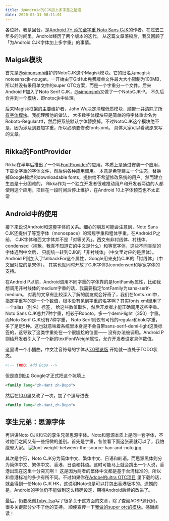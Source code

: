 ```yaml
---
title: 为Android的CJK加上多字重之拾遗
date: 2020-05-31 00:11:01
---
```


各位好，我是回音。是[Android 7+ 添加全字重 Noto Sans CJK](https://zhuanlan.zhihu.com/p/25027320)的作者。在过去三年多的时间里，Android经历了两个版本的迭代。
从这篇文章落稿后，我又回顾了「为Android CJK字体加上多字重」的事情。

## Maigsk模块
首先是[@simonsmh](https://github.com/simonsmh)维护的NotoCJK这个Magisk模块。它的旧名为magisk-notosanscjk-nougat，一开始由于GitHub免费版单文件最大大小限制为100MB，
所以并没有采用单文件的super OTC方案，而是一个字重分一个文件。后来Android P加入了Noto Serif CJK，[@simonsmh](https://github.com/simonsmh)又做了一个NotoCJK-P。
不久后合并到一个模块，即notocjk中处理。

后来Magisk框架的主要维护者，John Wu决定清理低质模块，[顺带一并清除了所有字体模块](https://twitter.com/topjohnwu/status/1229896206584664065)。我能理解他的做法，
大多数字体模块只是简单的将字体重命名为Roboto-Regular.ttf，然后把系统默认字体替换掉。不过NotoCJK这个模块绝不是，因为涉及到要加字重，所以必须要修改fonts.xml。
具体大家可以看我原来写的文章。

## Rikka的FontProvider
Rikka在半年后推出了一个叫[FontProvider](https://github.com/RikkaApps/FontProvider)的应用。本质上是通过安装一个应用，下载全字重的字体文件，然后供各种应用调用。
本意是希望建立一个生态，替换掉Google稀烂的downloadable fonts，提供给不希望修改系统的用户。然而建立生态是十分困难的，
Rikka作为一个独立开发者很难推动用户和开发者两边的人都使用这个应用，项目在一段时间后停止维护，在Android 10上字体预览也不太正常


## Android中的使用
接下来说说Android和这套字体的关系。细心的朋友可能会注意到，Noto Sans CJK还提供了等宽字体（monospace）的常规字重和粗体字重。在Android P之前，
CJK字体和西文字体并不是「对等关系」。西文有非衬线体、衬线体、condensed（抱歉，我真不知道它的中文是什么）和等宽字体，这些不同类型的字体遇到中文后，
只能统一转到CJK的「非衬线体」（中文里对应的是黑体）。Android P则加入了fallbackFor这个属性，Google用来支持CJK的「衬线体」（中文里对应的是宋体）。
其实也就同时开放了CJK字体对condensed和等宽字体的支持。

在Android P以前，Android调用不同字重的字体靠的是fontFamily属性，比如我想调用非衬线体的medium字重的话，我需要指定fontFamily为sans-serif-medium。
对我的文章有比较深入了解的朋友就会好奇了，我们在fonts.xml中，指定字重写的是一个个数值，根本没有见到字重的名字啊？其实fonts.xml里用了一个alias（别名）标签，
给这些数值取名，然后开发者才能正确调用这些字重。Noto Sans CJK总共7种字重，相较于Roboto，多一个demi-light（350）字重。而Noto Serif CJK也有7种字重，
Noto Serif则仅有可怜的regular和bold字重，多了足足5种。这也就意味着系统里本身是不会自带sans-serif-demi-light这类标签的，这导致了这类字重处在一个很尴尬的位置——
没有办法被调用。Android P则给开发者引入了一个新的textFontWeight属性，允许开发者设定具体数值。

这里讲一个小插曲，中文注音符号的字体从[7.0预览版](https://android.googlesource.com/platform/frameworks/base/+/refs/heads/nougat-dev/data/fonts/fonts.xml#340)
开始就一直处于TODO状态。
```xml
<!-- TODO: Add Bopo -->
```

但是直到[9.0](https://android.googlesource.com/platform/frameworks/base/+/refs/tags/android-9.0.0_r56/data/fonts/fonts.xml#527) Google才正式把这个坑填上
```xml
<family lang="zh-Hant zh-Bopo">
```

然后在[10.0](https://android.googlesource.com/platform/frameworks/base/+/refs/tags/android-10.0.0_r36/data/fonts/fonts.xml#552)里又改了一次，加了个逗号进去
```xml
<family lang="zh-Hant,zh-Bopo">
```

## 孪生兄弟：思源字体
再讲讲Noto CJK和它的孪生兄弟思源字体。Noto和思源本质上是同一套字体，不过他们之间又有一些细微的差别。首先是字重，各位看下面这张表就可以了，我怕绕晕大家。
![font-weight-between-the-source-han-and-noto.jpg](https://i.loli.net/2020/05/31/KENmsWrp5nJGjVb.jpg)

其次是字形，Noto CJK分为简体中文、繁体中文、日语和韩语。而思源黑体则分为简体中文、繁体中文、香港、日语和韩语。这时可能马上就会跳出一个人说，香港出现在这里十分突兀啊！
这是因为两者的繁体中文都是基于台湾标准的，所以和香港标准的多少有所不同。不过如果你在[Adobe的ultra OTC项目](https://github.com/adobe-fonts/source-han-super-otc)
里下载的话，就会得到一份Noto CJK HK，这说明Noto也是可以打包出香港版本的。遗憾的是，Android的字体仍不能做到这么精确设定，期待Android后续的改进了。

最后，仍要感谢[Toby Tso](https://twitter.com/tsopn)写了很多关于这方面的文章，除了查阅AOSP源代码，很多关键部分少不了他的支持。
顺便宣传一下[我做的super otc的模块](https://github.com/WordlessEcho/Noto-Super-OTC-Installer)。感谢阅读！
